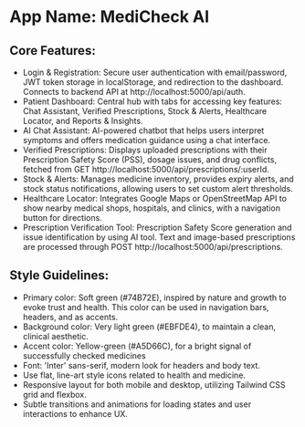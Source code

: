 # **App Name**: MediCheck AI

## Core Features:

- Login & Registration: Secure user authentication with email/password, JWT token storage in localStorage, and redirection to the dashboard. Connects to backend API at http://localhost:5000/api/auth.
- Patient Dashboard: Central hub with tabs for accessing key features: Chat Assistant, Verified Prescriptions, Stock & Alerts, Healthcare Locator, and Reports & Insights.
- AI Chat Assistant: AI-powered chatbot that helps users interpret symptoms and offers medication guidance using a chat interface.
- Verified Prescriptions: Displays uploaded prescriptions with their Prescription Safety Score (PSS), dosage issues, and drug conflicts, fetched from GET http://localhost:5000/api/prescriptions/:userId.
- Stock & Alerts: Manages medicine inventory, provides expiry alerts, and stock status notifications, allowing users to set custom alert thresholds.
- Healthcare Locator: Integrates Google Maps or OpenStreetMap API to show nearby medical shops, hospitals, and clinics, with a navigation button for directions.
- Prescription Verification Tool: Prescription Safety Score generation and issue identification by using AI tool. Text and image-based prescriptions are processed through POST http://localhost:5000/api/prescriptions.

## Style Guidelines:

- Primary color: Soft green (#74B72E), inspired by nature and growth to evoke trust and health. This color can be used in navigation bars, headers, and as accents.
- Background color: Very light green (#EBFDE4), to maintain a clean, clinical aesthetic.
- Accent color: Yellow-green (#A5D66C), for a bright signal of successfully checked medicines
- Font: 'Inter' sans-serif, modern look for headers and body text.
- Use flat, line-art style icons related to health and medicine.
- Responsive layout for both mobile and desktop, utilizing Tailwind CSS grid and flexbox.
- Subtle transitions and animations for loading states and user interactions to enhance UX.